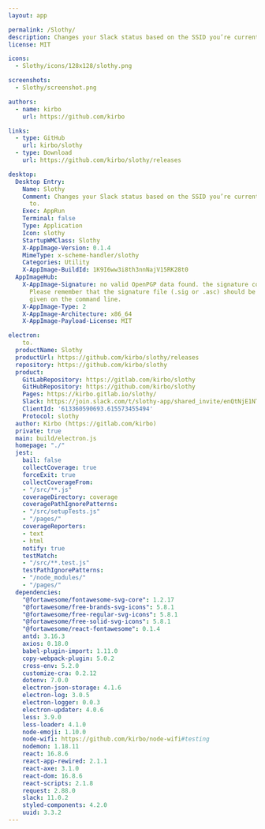 ```yaml
---
layout: app

permalink: /Slothy/
description: Changes your Slack status based on the SSID you’re currently connected to.
license: MIT

icons:
  - Slothy/icons/128x128/slothy.png

screenshots:
  - Slothy/screenshot.png

authors:
  - name: kirbo
    url: https://github.com/kirbo

links:
  - type: GitHub
    url: kirbo/slothy
  - type: Download
    url: https://github.com/kirbo/slothy/releases

desktop:
  Desktop Entry:
    Name: Slothy
    Comment: Changes your Slack status based on the SSID you’re currently connected
      to.
    Exec: AppRun
    Terminal: false
    Type: Application
    Icon: slothy
    StartupWMClass: Slothy
    X-AppImage-Version: 0.1.4
    MimeType: x-scheme-handler/slothy
    Categories: Utility
    X-AppImage-BuildId: 1K9I6ww3i8th3nnNajV15RK28t0
  AppImageHub:
    X-AppImage-Signature: no valid OpenPGP data found. the signature could not be verified.
      Please remember that the signature file (.sig or .asc) should be the first file
      given on the command line.
    X-AppImage-Type: 2
    X-AppImage-Architecture: x86_64
    X-AppImage-Payload-License: MIT

electron:
    to.
  productName: Slothy
  productUrl: https://github.com/kirbo/slothy/releases
  repository: https://github.com/kirbo/slothy
  product:
    GitLabRepository: https://gitlab.com/kirbo/slothy
    GitHubRepository: https://github.com/kirbo/slothy
    Pages: https://kirbo.gitlab.io/slothy/
    Slack: https://join.slack.com/t/slothy-app/shared_invite/enQtNjE1NTcxMzY1MTU4LTcyMzhhZmMwNzdlMjkwZTQ4NzNkYjc3NWI0NWY5YWVjNDg3NTg5MTlhNGQ2ZGQ4NDZjMGMxM2YxNGQxOTBhOTc
    ClientId: '613360590693.615573455494'
    Protocol: slothy
  author: Kirbo (https://gitlab.com/kirbo)
  private: true
  main: build/electron.js
  homepage: "./"
  jest:
    bail: false
    collectCoverage: true
    forceExit: true
    collectCoverageFrom:
    - "/src/**.js"
    coverageDirectory: coverage
    coveragePathIgnorePatterns:
    - "/src/setupTests.js"
    - "/pages/"
    coverageReporters:
    - text
    - html
    notify: true
    testMatch:
    - "/src/**.test.js"
    testPathIgnorePatterns:
    - "/node_modules/"
    - "/pages/"
  dependencies:
    "@fortawesome/fontawesome-svg-core": 1.2.17
    "@fortawesome/free-brands-svg-icons": 5.8.1
    "@fortawesome/free-regular-svg-icons": 5.8.1
    "@fortawesome/free-solid-svg-icons": 5.8.1
    "@fortawesome/react-fontawesome": 0.1.4
    antd: 3.16.3
    axios: 0.18.0
    babel-plugin-import: 1.11.0
    copy-webpack-plugin: 5.0.2
    cross-env: 5.2.0
    customize-cra: 0.2.12
    dotenv: 7.0.0
    electron-json-storage: 4.1.6
    electron-log: 3.0.5
    electron-logger: 0.0.3
    electron-updater: 4.0.6
    less: 3.9.0
    less-loader: 4.1.0
    node-emoji: 1.10.0
    node-wifi: https://github.com/kirbo/node-wifi#testing
    nodemon: 1.18.11
    react: 16.8.6
    react-app-rewired: 2.1.1
    react-axe: 3.1.0
    react-dom: 16.8.6
    react-scripts: 2.1.8
    request: 2.88.0
    slack: 11.0.2
    styled-components: 4.2.0
    uuid: 3.3.2
---
```

